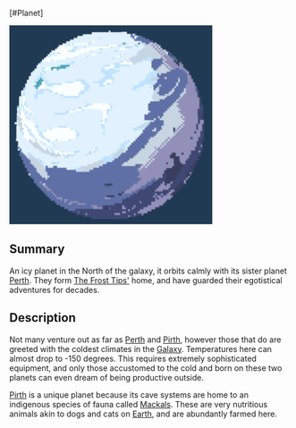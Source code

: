 [#Planet]

![](Pirth%20Image.png)

## Summary

An icy planet in the North of the galaxy, it orbits calmly with its sister planet [Perth](Perth.md). They form [The Frost Tips'](../Factions/Frost%20Tips.md) home, and have guarded their egotistical adventures for decades.

## Description

Not many venture out as far as [Perth](Perth.md) and [Pirth](Pirth.md), however those that do are greeted with the coldest climates in the [Galaxy](../Galaxy/Galaxy.md). Temperatures here can almost drop to -150 degrees. This requires extremely sophisticated equipment, and only those accustomed to the cold and born on these two planets can even dream of being productive outside.

[Pirth](Pirth.md) is a unique planet because its cave systems are home to an indigenous species of fauna called [Mackals](../Species/Fauna/Mackal.md). These are very nutritious animals akin to dogs and cats on [Earth](Earth.md), and are abundantly farmed here.